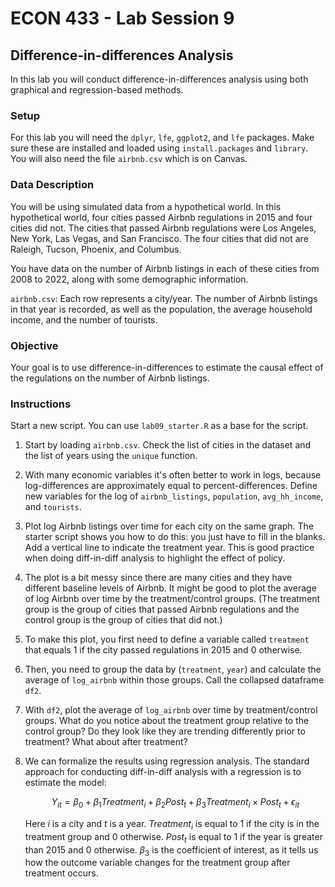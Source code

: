 # ECON 433 - Lab Session 9
## Difference-in-differences Analysis

In this lab you will conduct difference-in-differences analysis using both graphical and regression-based methods.

### Setup
For this lab you will need the `dplyr`, `lfe`, `ggplot2`, and `lfe` packages. Make sure these are installed and loaded using `install.packages` and `library`. You will also need the file `airbnb.csv` which is on Canvas.

### Data Description

You will be using simulated data from a hypothetical world. In this hypothetical world, four cities passed Airbnb regulations in 2015 and four cities did not. The cities that passed Airbnb regulations were Los Angeles, New York, Las Vegas, and San Francisco. The four cities that did not are Raleigh, Tucson, Phoenix, and Columbus.

You have data on the number of Airbnb listings in each of these cities from 2008 to 2022, along with some demographic information.

`airbnb.csv`: Each row represents a city/year. The number of Airbnb listings in that year is recorded, as well as the population, the average household income, and the number of tourists. 

### Objective

Your goal is to use difference-in-differences to estimate the causal effect of the regulations on the number of Airbnb listings.

### Instructions

Start a new script. You can use `lab09_starter.R` as a base for the script.

1. Start by loading `airbnb.csv`. Check the list of cities in the dataset and the list of years using the `unique` function.

2. With many economic variables it's often better to work in logs, because log-differences are approximately equal to percent-differences. Define new variables for the log of `airbnb_listings`, `population`, `avg_hh_income`, and `tourists`.

3. Plot log Airbnb listings over time for each city on the same graph. The starter script shows you how to do this: you just have to fill in the blanks. Add a vertical line to indicate the treatment year. This is good practice when doing diff-in-diff analysis to highlight the effect of policy.

4. The plot is a bit messy since there are many cities and they have different baseline levels of Airbnb. It might be good to plot the average of log Airbnb over time by the treatment/control groups. (The treatment group is the group of cities that passed Airbnb regulations and the control group is the group of cities that did not.) 

5. To make this plot, you first need to define a variable called `treatment` that equals 1 if the city passed regulations in 2015 and 0 otherwise.

6. Then, you need to group the data by (`treatment`, `year`) and calculate the average of `log_airbnb` within those groups. Call the collapsed dataframe `df2`.

7. With `df2`, plot the average of `log_airbnb` over time by treatment/control groups. What do you notice about the treatment group relative to the control group? Do they look like they are trending differently prior to treatment? What about after treatment?

8. We can formalize the results using regression analysis. The standard approach for conducting diff-in-diff analysis with a regression is to estimate the model:

    $$Y_{it} = \beta_0 + \beta_1 Treatment_{i} + \beta_2 Post_{t} + \beta_3 Treatment_{i} \times Post_{t} + \epsilon_{it}$$

    Here $i$ is a city and $t$ is a year. $Treatment_{i}$ is equal to 1 if the city is in the treatment group and 0 otherwise. $Post_{t}$ is equal to 1 if the year is greater than 2015 and 0 otherwise. $\beta_3$ is the coefficient of interest, as it tells us how the outcome variable changes for the treatment group after treatment occurs.






